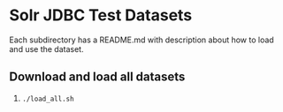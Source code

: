 # Solr JDBC Test Datasets

Each subdirectory has a README.md with description about how to load and use the dataset.

## Download and load all datasets
1. `./load_all.sh`

